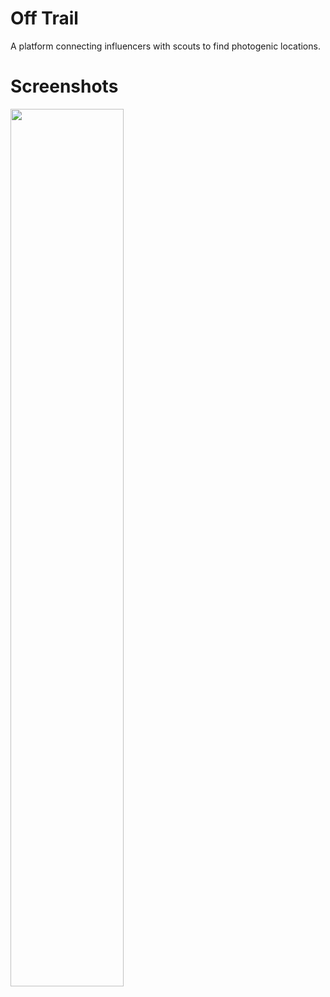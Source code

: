 # Off Trail
A platform connecting influencers with scouts to find photogenic locations.

# Screenshots
<img src="app/assets/images/offtrail.gif" width="60%" />

